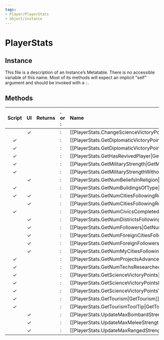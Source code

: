```yaml
---
tags:
- Player/PlayerStats
- object/instance
---
```

# PlayerStats
## Instance
This file is a description of an Instance’s Metatable. There is no accessible variable of this name. Most of its methods will expect an implicit "self" argument and should be invoked with a `:`.

## Methods
| Script | UI  | Returns | . or : | Name | Arguments |
|:------:|:---:| -------:|:---- |:---- |:--------- |
| |✓||:|[[PlayerStats.ChangeScienceVictoryPoints\|ChangeScienceVictoryPoints]]||
|✓| ||:|[[PlayerStats.GetDiplomaticVictoryPoints\|GetDiplomaticVictoryPoints]]||
|✓| ||:|[[PlayerStats.GetDiplomaticVictoryPointsTooltip\|GetDiplomaticVictoryPointsTooltip]]||
|✓| ||:|[[PlayerStats.GetHasRevivedPlayer\|GetHasRevivedPlayer]]||
|✓| ||:|[[PlayerStats.GetMilitaryStrength\|GetMilitaryStrength]]||
|✓| ||:|[[PlayerStats.GetMilitaryStrengthWithoutTreasury\|GetMilitaryStrengthWithoutTreasury]]||
| |✓||:|[[PlayerStats.GetNumBeliefsInReligion\|GetNumBeliefsInReligion]]||
|✓| ||:|[[PlayerStats.GetNumBuildingsOfType\|GetNumBuildingsOfType]]||
|✓|✓||:|[[PlayerStats.GetNumCitiesFollowingReligion\|GetNumCitiesFollowingReligion]]||
| |✓||:|[[PlayerStats.GetNumCitiesFollowingReligionWithWonder\|GetNumCitiesFollowingReligionWithWonder]]||
|✓| ||:|[[PlayerStats.GetNumCivicsCompleted\|GetNumCivicsCompleted]]||
| |✓||:|[[PlayerStats.GetNumDistrictsFollowingReligion\|GetNumDistrictsFollowingReligion]]||
| |✓||:|[[PlayerStats.GetNumFollowers\|GetNumFollowers]]||
| |✓||:|[[PlayerStats.GetNumForeignCitiesFollowingReligion\|GetNumForeignCitiesFollowingReligion]]||
| |✓||:|[[PlayerStats.GetNumForeignFollowers\|GetNumForeignFollowers]]||
| |✓||:|[[PlayerStats.GetNumMyCitiesFollowingSpecificReligion\|GetNumMyCitiesFollowingSpecificReligion]]||
|✓| ||:|[[PlayerStats.GetNumProjectsAdvanced\|GetNumProjectsAdvanced]]||
|✓| ||:|[[PlayerStats.GetNumTechsResearched\|GetNumTechsResearched]]||
|✓| ||:|[[PlayerStats.GetScienceVictoryPoints\|GetScienceVictoryPoints]]||
|✓| ||:|[[PlayerStats.GetScienceVictoryPointsPerTurn\|GetScienceVictoryPointsPerTurn]]||
|✓| ||:|[[PlayerStats.GetScienceVictoryPointsTotalNeeded\|GetScienceVictoryPointsTotalNeeded]]||
|✓| ||:|[[PlayerStats.GetTourism\|GetTourism]]||
|✓| ||:|[[PlayerStats.GetTourismToolTip\|GetTourismToolTip]]||
| |✓||:|[[PlayerStats.UpdateMaxBombardStrengthTrained\|UpdateMaxBombardStrengthTrained]]||
| |✓||:|[[PlayerStats.UpdateMaxMeleeStrengthTrained\|UpdateMaxMeleeStrengthTrained]]||
| |✓||:|[[PlayerStats.UpdateMaxRangedStrengthTrained\|UpdateMaxRangedStrengthTrained]]||
